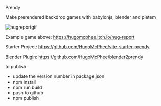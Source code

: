 Prendy

Make prerendered backdrop games with babylonjs, blender and pietem

![hugreportgif](https://user-images.githubusercontent.com/5372332/164506428-013c1edb-3786-49cc-96e8-a80fa6ab4287.gif)

Example game above: https://hugomcphee.itch.io/hug-report

Starter Project: https://github.com/HugoMcPhee/vite-starter-prendy

Blender Plugin: https://github.com/HugoMcPhee/blender2prendy


to publish

- update the version number in package.json
- npm install
- npm run build
- push to github
- npm publish
